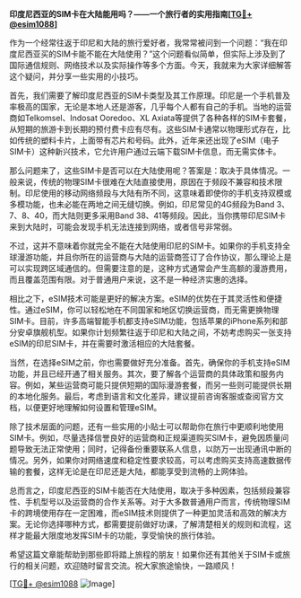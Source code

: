 **印度尼西亚的SIM卡在大陆能用吗？——一个旅行者的实用指南[[TG💪+ @esim1088](https://t.me/s/esim1088)]**

作为一个经常往返于印尼和大陆的旅行爱好者，我常常被问到一个问题：“我在印度尼西亚买的SIM卡能不能在大陆使用？”这个问题看似简单，但实际上涉及到了国际通信规则、网络技术以及实际操作等多个方面。今天，我就来为大家详细解答这个疑问，并分享一些实用的小技巧。

首先，我们需要了解印度尼西亚的SIM卡类型及其工作原理。印尼是一个手机普及率极高的国家，无论是本地人还是游客，几乎每个人都有自己的手机。当地的运营商如Telkomsel、Indosat Ooredoo、XL Axiata等提供了各种各样的SIM卡套餐，从短期的旅游卡到长期的预付费卡应有尽有。这些SIM卡通常以物理形式存在，比如传统的塑料卡片，上面带有芯片和号码。此外，近年来还出现了eSIM（电子SIM卡）这种新兴技术，它允许用户通过云端下载SIM卡信息，而无需实体卡。

那么问题来了，这些SIM卡是否可以在大陆使用呢？答案是：取决于具体情况。一般来说，传统的物理SIM卡很难在大陆直接使用，原因在于频段不兼容和技术限制。印尼使用的移动网络频段与大陆有所不同，这意味着即使你的手机支持双模或多模功能，也未必能在两地之间无缝切换。例如，印尼常见的4G频段为Band 3、7、8、40，而大陆则更多采用Band 38、41等频段。因此，当你携带印尼SIM卡来到大陆时，可能会发现手机无法连接到网络，或者信号非常弱。

不过，这并不意味着你就完全不能在大陆使用印尼的SIM卡。如果你的手机支持全球漫游功能，并且你所在的运营商与大陆的运营商签订了合作协议，那么理论上是可以实现跨区域通信的。但需要注意的是，这种方式通常会产生高额的漫游费用，而且覆盖范围有限。对于普通用户来说，这不是一种经济实惠的选择。

相比之下，eSIM技术可能是更好的解决方案。eSIM的优势在于其灵活性和便捷性。通过eSIM，你可以轻松地在不同国家和地区切换运营商，而无需更换物理SIM卡。目前，许多高端智能手机都支持eSIM功能，包括苹果的iPhone系列和部分安卓旗舰机型。如果你计划频繁往返于印尼和大陆之间，不妨考虑购买一张支持eSIM的印尼SIM卡，并在需要时激活相应的大陆套餐。

当然，在选择eSIM之前，你也需要做好充分准备。首先，确保你的手机支持eSIM功能，并且已经开通了相关服务。其次，要了解各个运营商的具体政策和服务内容。例如，某些运营商可能只提供短期的国际漫游套餐，而另一些则可能提供长期的本地化服务。最后，考虑到语言和文化差异，建议提前咨询客服或查阅官方文档，以便更好地理解如何设置和管理eSIM。

除了技术层面的问题，还有一些实用的小贴士可以帮助你在旅行中更顺利地使用SIM卡。例如，尽量选择信誉良好的运营商和正规渠道购买SIM卡，避免因质量问题导致无法正常使用；同时，记得备份重要联系人信息，以防万一出现通讯中断的情况。另外，如果你对网络速度和稳定性要求较高，可以考虑购买支持高速数据传输的套餐，这样无论是在印尼还是大陆，都能享受到流畅的上网体验。

总而言之，印度尼西亚的SIM卡能否在大陆使用，取决于多种因素，包括频段兼容性、手机型号以及运营商的合作关系等。对于大多数普通用户而言，传统物理SIM卡的跨境使用存在一定困难，而eSIM技术则提供了一种更加灵活和高效的解决方案。无论你选择哪种方式，都需要提前做好功课，了解清楚相关的规则和流程，这样才能最大限度地发挥SIM卡的功能，享受愉快的旅行体验。

希望这篇文章能帮助到那些即将踏上旅程的朋友！如果你还有其他关于SIM卡或旅行的相关问题，欢迎随时留言交流。祝大家旅途愉快，一路顺风！

[[TG💪+ @esim1088](https://t.me/s/esim1088) ![Image](https://i.postimg.cc/4NQfJmqS/Snipaste-2025-05-13-00-14-12.png)]